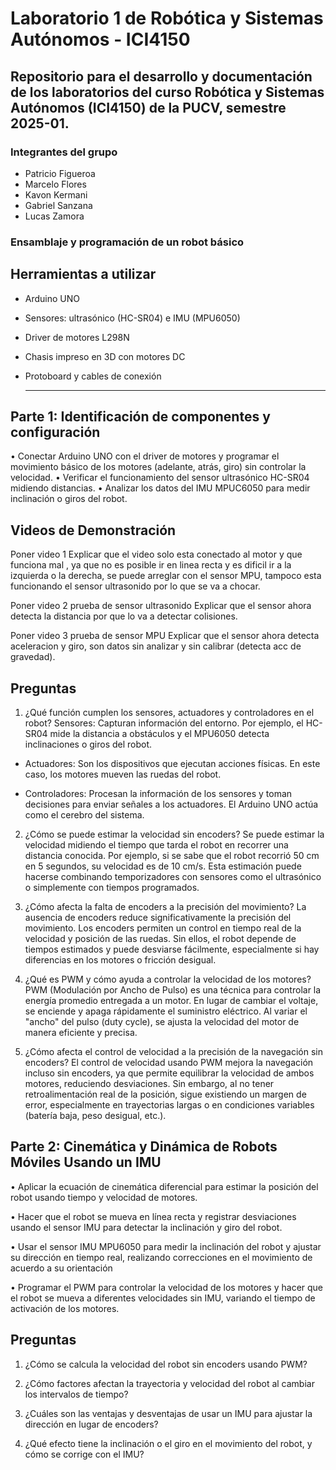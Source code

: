 # Laboratorio 1 de Robótica y Sistemas Autónomos - ICI4150

## Repositorio para el desarrollo y documentación de los laboratorios del curso Robótica y Sistemas Autónomos (ICI4150) de la PUCV, semestre 2025-01.

### Integrantes del grupo
- Patricio Figueroa
- Marcelo Flores
- Kavon Kermani
- Gabriel Sanzana
- Lucas Zamora

### Ensamblaje y programación de un robot básico

## Herramientas a utilizar 

- Arduino UNO
- Sensores: ultrasónico (HC-SR04) e IMU (MPU6050)
- Driver de motores L298N
- Chasis impreso en 3D con motores DC
- Protoboard y cables de conexión
  
  ****
  
## Parte 1: Identificación de componentes y configuración

• Conectar Arduino UNO con el driver de motores y programar el movimiento básico de los motores (adelante, atrás, giro) sin controlar la
velocidad.
• Verificar el funcionamiento del sensor ultrasónico HC-SR04 midiendo
distancias.
• Analizar los datos del IMU MPUC6050 para medir inclinación o giros
del robot.

## Videos de Demonstración

Poner video 1
Explicar que el video solo esta conectado al motor y que funciona mal , ya que no es posible ir en linea recta y es dificil ir a la izquierda o la derecha, se puede arreglar con el sensor MPU, tampoco esta funcionando el sensor ultrasonido por lo que se va a chocar.

Poner video 2 prueba de sensor ultrasonido
Explicar que el sensor ahora detecta la distancia por que lo va a detectar colisiones.

Poner video 3 prueba de sensor MPU
Explicar que el sensor ahora detecta aceleracion y giro, son datos sin analizar y sin calibrar (detecta acc de gravedad).

## Preguntas

1. ¿Qué función cumplen los sensores, actuadores y controladores en el robot?
Sensores: Capturan información del entorno. Por ejemplo, el HC-SR04 mide la distancia a obstáculos y el MPU6050 detecta inclinaciones o giros del robot.

- Actuadores: Son los dispositivos que ejecutan acciones físicas. En este caso, los motores mueven las ruedas del robot.

- Controladores: Procesan la información de los sensores y toman decisiones para enviar señales a los actuadores. El Arduino UNO actúa como el cerebro del sistema.

2. ¿Cómo se puede estimar la velocidad sin encoders?
Se puede estimar la velocidad midiendo el tiempo que tarda el robot en recorrer una distancia conocida. Por ejemplo, si se sabe que el robot recorrió 50 cm en 5 segundos, su velocidad es de 10 cm/s. Esta estimación puede hacerse combinando temporizadores con sensores como el ultrasónico o simplemente con tiempos programados.

3. ¿Cómo afecta la falta de encoders a la precisión del movimiento?
La ausencia de encoders reduce significativamente la precisión del movimiento. Los encoders permiten un control en tiempo real de la velocidad y posición de las ruedas. Sin ellos, el robot depende de tiempos estimados y puede desviarse fácilmente, especialmente si hay diferencias en los motores o fricción desigual.

4. ¿Qué es PWM y cómo ayuda a controlar la velocidad de los motores?
PWM (Modulación por Ancho de Pulso) es una técnica para controlar la energía promedio entregada a un motor. En lugar de cambiar el voltaje, se enciende y apaga rápidamente el suministro eléctrico. Al variar el "ancho" del pulso (duty cycle), se ajusta la velocidad del motor de manera eficiente y precisa.

5. ¿Cómo afecta el control de velocidad a la precisión de la navegación sin encoders?
El control de velocidad usando PWM mejora la navegación incluso sin encoders, ya que permite equilibrar la velocidad de ambos motores, reduciendo desviaciones. Sin embargo, al no tener retroalimentación real de la posición, sigue existiendo un margen de error, especialmente en trayectorias largas o en condiciones variables (batería baja, peso desigual, etc.).

## Parte 2: Cinemática y Dinámica de Robots Móviles Usando un IMU

• Aplicar la ecuación de cinemática diferencial para estimar la posición del robot usando tiempo y velocidad de motores.

• Hacer que el robot se mueva en línea recta y registrar desviaciones usando el sensor IMU para detectar la inclinación y giro del robot.

• Usar el sensor IMU MPU6050 para medir la inclinación del robot y ajustar su dirección en tiempo real, realizando correcciones en el movimiento de acuerdo a su orientación

• Programar el PWM para controlar la velocidad de los motores y hacer que el robot se mueva a diferentes velocidades sin IMU, variando el tiempo de activación de los motores.

## Preguntas

1. ¿Cómo se calcula la velocidad del robot sin encoders usando PWM?

2. ¿Cómo factores afectan la trayectoria y velocidad del robot al cambiar los intervalos de tiempo?

3. ¿Cuáles son las ventajas y desventajas de usar un IMU para ajustar la dirección en lugar de encoders?

4. ¿Qué efecto tiene la inclinación o el giro en el movimiento del robot, y cómo se corrige con el IMU?




